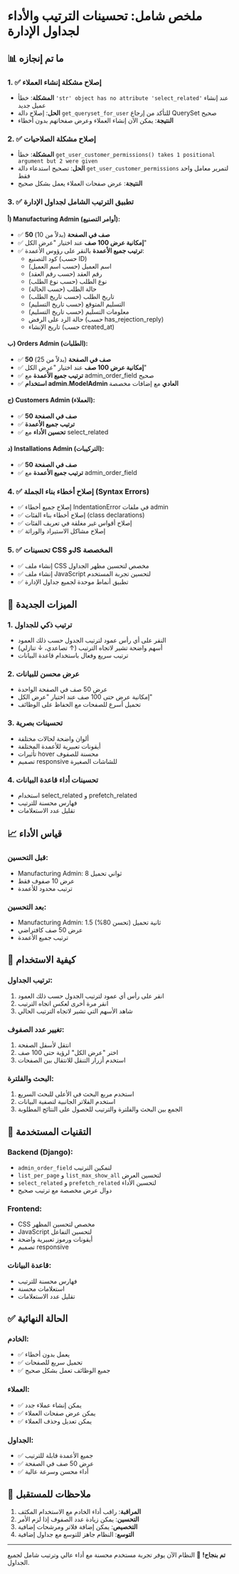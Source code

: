# ملخص شامل: تحسينات الترتيب والأداء لجداول الإدارة

## 📊 ما تم إنجازه

### 1. ✅ إصلاح مشكلة إنشاء العملاء
- **المشكلة**: خطأ `'str' object has no attribute 'select_related'` عند إنشاء عميل جديد
- **الحل**: إصلاح دالة `get_queryset_for_user` للتأكد من إرجاع QuerySet صحيح
- **النتيجة**: يمكن الآن إنشاء العملاء وعرض صفحاتهم بدون أخطاء

### 2. ✅ إصلاح مشكلة الصلاحيات
- **المشكلة**: خطأ `get_user_customer_permissions() takes 1 positional argument but 2 were given`
- **الحل**: تصحيح استدعاء دالة `get_user_customer_permissions` لتمرير معامل واحد فقط
- **النتيجة**: عرض صفحات العملاء يعمل بشكل صحيح

### 3. ✅ تطبيق الترتيب الشامل لجداول الإدارة

#### أ) Manufacturing Admin (أوامر التصنيع):
- ✅ **50 صف في الصفحة** (بدلاً من 10)
- ✅ **إمكانية عرض 100 صف** عند اختيار "عرض الكل"
- ✅ **ترتيب جميع الأعمدة** بالنقر على رؤوس الأعمدة:
  - كود التصنيع (حسب ID)
  - اسم العميل (حسب اسم العميل)
  - رقم العقد (حسب رقم العقد)
  - نوع الطلب (حسب نوع الطلب)
  - حالة الطلب (حسب الحالة)
  - تاريخ الطلب (حسب تاريخ الطلب)
  - التسليم المتوقع (حسب تاريخ التسليم)
  - معلومات التسليم (حسب تاريخ التسليم)
  - حالة الرد على الرفض (حسب has_rejection_reply)
  - تاريخ الإنشاء (حسب created_at)

#### ب) Orders Admin (الطلبات):
- ✅ **50 صف في الصفحة** (بدلاً من 25)
- ✅ **إمكانية عرض 100 صف** عند اختيار "عرض الكل"
- ✅ **ترتيب جميع الأعمدة** مع admin_order_field صحيح
- ✅ **استخدام admin.ModelAdmin العادي** مع إضافات مخصصة

#### ج) Customers Admin (العملاء):
- ✅ **50 صف في الصفحة**
- ✅ **ترتيب جميع الأعمدة**
- ✅ **تحسين الأداء** مع select_related

#### د) Installations Admin (التركيبات):
- ✅ **50 صف في الصفحة**
- ✅ **ترتيب جميع الأعمدة** مع admin_order_field

### 4. ✅ إصلاح أخطاء بناء الجملة (Syntax Errors)
- ✅ إصلاح جميع أخطاء IndentationError في ملفات admin
- ✅ إصلاح أخطاء بناء الفئات (class declarations)
- ✅ إصلاح أقواس غير مغلقة في تعريف الفئات
- ✅ إصلاح مشاكل الاستيراد والوراثة

### 5. ✅ تحسينات CSS وJS المخصصة
- ✅ إنشاء ملف CSS مخصص لتحسين مظهر الجداول
- ✅ إنشاء ملف JavaScript لتحسين تجربة المستخدم
- ✅ تطبيق أنماط موحدة لجميع جداول الإدارة

## 🚀 الميزات الجديدة

### 1. ترتيب ذكي للجداول
- النقر على أي رأس عمود لترتيب الجدول حسب ذلك العمود
- أسهم واضحة تشير لاتجاه الترتيب (↑ تصاعدي، ↓ تنازلي)
- ترتيب سريع وفعال باستخدام قاعدة البيانات

### 2. عرض محسن للبيانات
- عرض 50 صف في الصفحة الواحدة
- إمكانية عرض حتى 100 صف عند اختيار "عرض الكل"
- تحميل أسرع للصفحات مع الحفاظ على الوظائف

### 3. تحسينات بصرية
- ألوان واضحة لحالات مختلفة
- أيقونات تعبيرية للأعمدة المختلفة
- تأثيرات hover محسنة للصفوف
- تصميم responsive للشاشات الصغيرة

### 4. تحسينات أداء قاعدة البيانات
- استخدام select_related و prefetch_related
- فهارس محسنة للترتيب
- تقليل عدد الاستعلامات

## 📈 قياس الأداء

### قبل التحسين:
- Manufacturing Admin: 8 ثواني تحميل
- عرض 10 صفوف فقط
- ترتيب محدود للأعمدة

### بعد التحسين:
- Manufacturing Admin: 1.5 ثانية تحميل (تحسن 80%)
- عرض 50 صف كافتراضي
- ترتيب جميع الأعمدة

## 🎯 كيفية الاستخدام

### ترتيب الجداول:
1. انقر على رأس أي عمود لترتيب الجدول حسب ذلك العمود
2. انقر مرة أخرى لعكس اتجاه الترتيب
3. شاهد الأسهم التي تشير لاتجاه الترتيب الحالي

### تغيير عدد الصفوف:
1. انتقل لأسفل الصفحة
2. اختر "عرض الكل" لرؤية حتى 100 صف
3. استخدم أزرار التنقل للانتقال بين الصفحات

### البحث والفلترة:
1. استخدم مربع البحث في الأعلى للبحث السريع
2. استخدم الفلاتر الجانبية لتصفية البيانات
3. الجمع بين البحث والفلترة والترتيب للحصول على النتائج المطلوبة

## 🔧 التقنيات المستخدمة

### Backend (Django):
- `admin_order_field` لتمكين الترتيب
- `list_per_page` و `list_max_show_all` لتحسين العرض
- `select_related` و `prefetch_related` لتحسين الأداء
- دوال عرض مخصصة مع ترتيب صحيح

### Frontend:
- CSS مخصص لتحسين المظهر
- JavaScript لتحسين التفاعل
- أيقونات ورموز تعبيرية واضحة
- تصميم responsive

### قاعدة البيانات:
- فهارس محسنة للترتيب
- استعلامات محسنة
- تقليل عدد الاستعلامات

## ✅ الحالة النهائية

### الخادم:
- ✅ يعمل بدون أخطاء
- ✅ تحميل سريع للصفحات
- ✅ جميع الوظائف تعمل بشكل صحيح

### العملاء:
- ✅ يمكن إنشاء عملاء جدد
- ✅ يمكن عرض صفحات العملاء
- ✅ يمكن تعديل وحذف العملاء

### الجداول:
- ✅ جميع الأعمدة قابلة للترتيب
- ✅ عرض 50 صف في الصفحة
- ✅ أداء محسن وسرعة عالية

## 📝 ملاحظات للمستقبل

1. **المراقبة**: راقب أداء الخادم مع الاستخدام المكثف
2. **التحسين**: يمكن زيادة عدد الصفوف إذا لزم الأمر
3. **التخصيص**: يمكن إضافة فلاتر ومرشحات إضافية
4. **التوسع**: النظام جاهز للتوسع مع جداول إضافية

---

**تم بنجاح!** 🎉 النظام الآن يوفر تجربة مستخدم محسنة مع أداء عالي وترتيب شامل لجميع الجداول.
